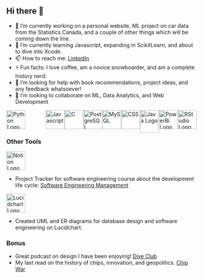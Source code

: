 ## Hi there 👋

<!--
**BillingtonDev/BillingtonDev** is a ✨ _special_ ✨ repository because its `README.md` (this file) appears on your GitHub profile. 
-->
- 🔭 I’m currently working on a personal website, ML project on car data from the Statistics Canada, and a couple of other things which will be coming down the line.
- 🌱 I’m currently learning Javascript, expanding in ScikitLearn, and about to dive into Xcode.
- 📫 How to reach me: [LinkedIn](https://www.linkedin.com/in/micah-billington/)
- ⚡ Fun facts: I love coffee, am a novice snowboarder, and am a complete history nerd.
- 🤔 I’m looking for help with book recommendations, project ideas, and any feedback whatsoever!
- 👯 I’m looking to collaborate on ML, Data Analytics, and Web Development 
<div>
<img src="https://upload.wikimedia.org/wikipedia/commons/3/31/Python-logo.png" alt="Python Logo" width="50" height="50">
<img style="float: right;" src="https://upload.wikimedia.org/wikipedia/commons/c/c1/Rlogo.png" alt="RStudio Logo" width="50" height="50">
<img style="float: right;" src="https://upload.wikimedia.org/wikipedia/commons/c/cf/New_Power_BI_Logo.svg" alt="PowerBi Logo" width="50" height="50">
<img style="float: right;" src="https://upload.wikimedia.org/wikipedia/de/e/e1/Java-Logo.svg" alt="Java Logo" width="50" height="60">
<img style="float: right;" src="https://upload.wikimedia.org/wikipedia/commons/d/d5/CSS3_logo_and_wordmark.svg" alt="CSS" width="50" height="50">
<img style="float: right;" src="https://www.svgrepo.com/show/373848/mysql.svg" alt="MySQL" width="50" height="50">
<img style="float: right;" src="https://upload.wikimedia.org/wikipedia/commons/a/ad/Logo_PostgreSQL.png" alt="PostgreSQL" width="50" height="50">
<img style="float: right;" src="https://upload.wikimedia.org/wikipedia/commons/d/d8/C_Language_Logo.svg" alt="C" width="50" height="50">
<img style="float: right;" src="https://upload.wikimedia.org/wikipedia/commons/3/3b/Javascript_Logo.png" alt="Javascript" width="50" height="50">
</div>

### Other Tools
[<img src="https://upload.wikimedia.org/wikipedia/commons/4/45/Notion_app_logo.png" alt="Notion Logo" width="50" height="50">](https://plum-caraway-dfe.notion.site/Software-Engineering-Management-185023bfc9f280a6b2c2e390edcd84a1)
- Project Tracker for software engineering course about the development life cycle: [Software Engineering Management](https://plum-caraway-dfe.notion.site/Software-Engineering-Management-185023bfc9f280a6b2c2e390edcd84a1)
  
[<img src="https://e7.pngegg.com/pngimages/625/214/png-clipart-lucidchart-logo-thumbnail-tech-companies-thumbnail.png" alt="Lucidchart Logo" width="50" height="50">](https://www.lucidchart.com/)
- Created UML and ER diagrams for database design and software engineering on Lucidchart.
  
### Bonus
- Great podcast on design I have been enjoying! [Dive Club](https://www.youtube.com/@joindiveclub/featured)
- My last read on the history of chips, innovation, and geopolitics. [Chip War](https://en.wikipedia.org/wiki/Chip_War:_The_Fight_for_the_World%27s_Most_Critical_Technology)

